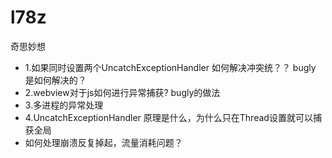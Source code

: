 # l78z
奇思妙想

- 1.如果同时设置两个UncatchExceptionHandler 如何解决冲突统？？ bugly 是如何解决的？
- 2.webview对于js如何进行异常捕获? bugly的做法
- 3.多进程的异常处理
- 4.UncatchExceptionHandler 原理是什么，为什么只在Thread设置就可以捕获全局
- 如何处理崩溃反复掉起，流量消耗问题？

